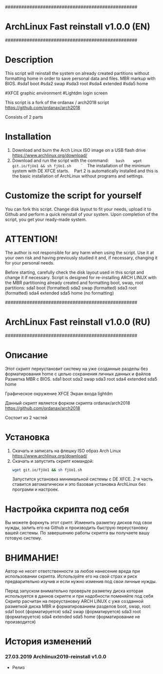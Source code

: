 #################################################
# ArchLinux Fast reinstall v1.0.0 (EN)
#################################################
# Description
This script will reinstall the system on already created partitions without formatting home in order to save personal data and files.
MBR markup with BIOS.
#sda1 boot
#sda2 swap
#sda3 root
#sda4 extended
#sda5 home

#XFCE graphic environment
#Lightdm login screen

This script is a fork of the ordanax / arch2018 script https://github.com/ordanax/arch2018

Consists of 2 parts

# Installation
1) Download and burn the Arch Linux ISO image on a USB flash drive https://www.archlinux.org/download/
2) Download and run the script with the command:
   `` bash
   wget git.io/fjUo1 && sh fjUo1.sh
   `` `
   The installation of the minimum system with DE XFCE starts.
   Part 2 is automatically installed and this is the basic installation of ArchLinux without programs and settings.


# Customize the script for yourself
You can fork this script. Change disk layout to fit your needs, upload it to Github and perform a quick reinstall of your system.
Upon completion of the script, you get your ready-made system.

# ATTENTION!
The author is not responsible for any harm when using the script. Use it at your own risk and having previously studied it and, if necessary, changing it for your personal needs.

Before starting, carefully check the disk layout used in this script and change it if necessary.
Script is designed for re-installing ARCH LINUX with the MBR partitioning already created and formatting boot, swap, root partitions:
sda1 boot (formatted)
sda2 swap (formatted)
sda3 root (formatted)
sda4 extended
sda5 home (no formatting)



#################################################
# ArchLinux Fast reinstall v1.0.0 (RU)
#################################################

# Описание
Этот скрипт переустановит систему на уже созданные разделы без форматирования home с целью сохранения личных данных и файлов
Разметка MBR c BIOS.
sda1 boot
sda2 swap
sda3 root
sda4 extended
sda5 home

Графическое окружение XFCE
Экран входа lightdm

Данный скрипт является форком скрипта ordanax/arch2018 https://github.com/ordanax/arch2018 

Cостоит из 2 частей

# Установка 
1) Скачать и записать на флешку ISO образ Arch Linux https://www.archlinux.org/download/
2) Скачать и запустить скрипт командой:
   ```bash 
   wget git.io/fjUo1 && sh fjUo1.sh
   ```
   Запустится установка минимальной системы с DE XFCE.
   2-я часть ставится автоматически и это базовая установка ArchLinux без программ и настроек. 


# Настройка скрипта под себя
Вы можете форкнуть этот срипт. Изменить разметку дисков под свои нужды, залить его на Github и производить быструю переустановку вашей системы.
По завершению работы скрипта вы получаете вашу готовую систему.

# ВНИМАНИЕ!
Автор не несет ответственности за любое нанесение вреда при использовании скрипта. Используйте его на свой страх и риск предварительно изучив и если нужно изменив под свои личные нужды.

Перед запуском внимательно проверьте разметку диска которая используется в даннов скрипте и при надобности поменяйте под себя
Скрипр расчитан на переустановку ARCH LINUX с уже созданной разметкой диска MBR и форматированием разделов boot, swap, root:
sda1 boot (форматируется)
sda2 swap (форматируется)
sda3 root (форматируется)
sda4 extended
sda5 home (форматирование не производится)


# История изменений

### 27.03.2019 Archlinux2019-reinstall v1.0.0
- Релиз
